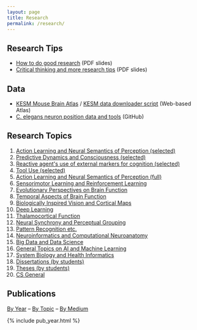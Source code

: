 ```yaml
---
layout: page
title: Research
permalink: /research/
---
```


## Research Tips
* [How to do good research](/pub/choe-wise-up.pdf) (PDF slides)
* [Critical thinking and more research tips](/pub/choe-crtical-thinking.pdf) (PDF slides)

## Data
* [KESM Mouse Brain Atlas](http://kesm.org) / [KESM data downloader script](https://github.com/yschoe/kesm) (Web-based Atlas)
* [C. elegans neuron position data and tools](https://github.com/yschoe/celegans) (GitHub)

## Research Topics

<ol class="toc">
<li> <a href="/pub_topic/#Action">Action Learning and Neural Semantics of Perception (selected)</a></li>
<li> <a href="/pub_topic/#Predictive">Predictive Dynamics and Consciousness (selected)</a></li>
<li> <a href="/pub_topic/#Reactive">Reactive agent's use of external markers for cognition (selected)</a></li>
<li> <a href="/pub_topic/#Tool">Tool Use (selected)</a></li>
<li> <a href="/pub_topic/#Action">Action Learning and Neural Semantics of Perception (full)</a></li>
<li> <a href="/pub_topic/#Sensorimotor">Sensorimotor Learning and Reinforcement Learning</a></li>
<li> <a href="/pub_topic/#Evolutionary">Evolutionary Perspectives on Brain Function</a></li>
<li> <a href="/pub_topic/#Temporal">Temporal Aspects of Brain Function</a></li>
<li> <a href="/pub_topic/#Biologically">Biologically Inspired Vision and Cortical Maps</a></li>
<li> <a href="/pub_topic/#Deep">Deep Learning</a></li>
<li> <a href="/pub_topic/#Thalamocortical">Thalamocortical Function</a></li>
<li> <a href="/pub_topic/#Neural">Neural Synchrony and Perceptual Grouping</a></li>
<li> <a href="/pub_topic/#Pattern">Pattern Recognition etc.</a></li>
<li> <a href="/pub_topic/#Neuroinformatics">Neuroinformatics and Computational Neuroanatomy</a></li>
<li> <a href="/pub_topic/#Big">Big Data and Data Science</a></li>
<li> <a href="/pub_topic/#General">General Topics on AI and Machine Learning</a></li>
<li> <a href="/pub_topic/#System">System Biology and Health Informatics</a></li>
<li> <a href="/pub_topic/#Dissertations">Dissertations (by students)</a></li>
<li> <a href="/pub_topic/#Theses">Theses (by students)</a></li>
<li> <a href="/pub_topic/#CS">CS General</a></li>
</ol>

## Publications

<a href="/pub_year/">By Year</a> &ndash; <a href="/pub_topic/">By Topic</a> &ndash; <a href="/pub_medium/">By Medium</a> 

{% include pub_year.html %}
